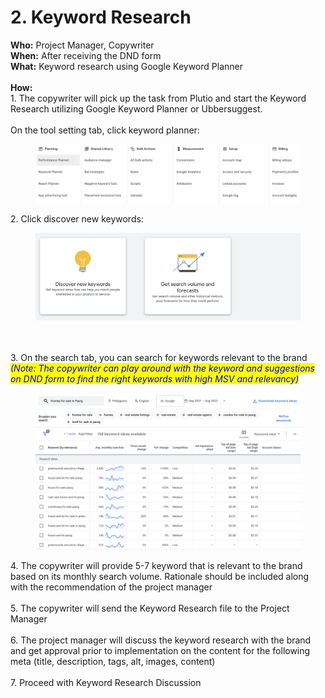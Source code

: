 # 2. Keyword Research

**Who:** Project Manager, Copywriter\
**When:** After receiving the DND form\
**What:** Keyword research using Google Keyword Planner\
\
**How:**\
1\. The copywriter will pick up the task from Plutio and start the Keyword Research utilizing Google Keyword Planner or Ubbersuggest.\
\
On the tool setting tab, click keyword planner:

<figure><img src="../../.gitbook/assets/image (105).png" alt=""><figcaption></figcaption></figure>

2\. Click discover new keywords:

<figure><img src="../../.gitbook/assets/image (74).png" alt=""><figcaption></figcaption></figure>

\
\
3\. On the search tab, you can search for keywords relevant to the brand\
_<mark style="color:blue;">(Note: The copywriter can play around with the keyword and suggestions on DND form to find the right keywords with high MSV and relevancy)</mark>_

<figure><img src="../../.gitbook/assets/image (147).png" alt=""><figcaption></figcaption></figure>

4\. The copywriter will provide 5-7 keyword that is relevant to the brand based on its monthly search volume. Rationale should be included along with the recommendation of the project manager\
\
5\. The copywriter will send the Keyword Research file to the Project Manager\
\
6\. The project manager will discuss the keyword research with the brand and get approval prior to implementation on the content for the following meta (title, description, tags, alt, images, content)\
\
7\. Proceed with Keyword Research Discussion

